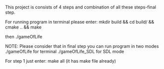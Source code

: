 This project is consists of 4 steps and combination of all these steps-final step.

For running program in terminal please enter: 
mkdir build && cd build/ && cmake .. && make


then ./gameOfLife

NOTE: 
Please consider that in final step you can run program in two modes 
./gameOfLife for terminal
./gameOfLife_SDL for SDL mode

For step 1 just enter: make all (it has make file already)
